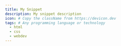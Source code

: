 ```yaml
---
title: My Snippet
description: My snippet description
icon: # Copy the className from https://devicon.dev
tags: # Any programming language or technology
  - html
  - css
  - webdev
---
```

